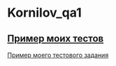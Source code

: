 # Kornilov_qa1
[Пример моих тестов](https://docs.google.com/spreadsheets/d/1TkzcVhfiiMbKBeEcTi67zeX9TGLLGTnRRjayu9lbp7Q/edit#gid=0_)
---
[Пример моего тестового задания](https://docs.google.com/spreadsheets/d/1nweG-sDDjLHbW7Yy28rfzDh1_bvm-1KIJP1YooXzLho/edit#gid=0)
